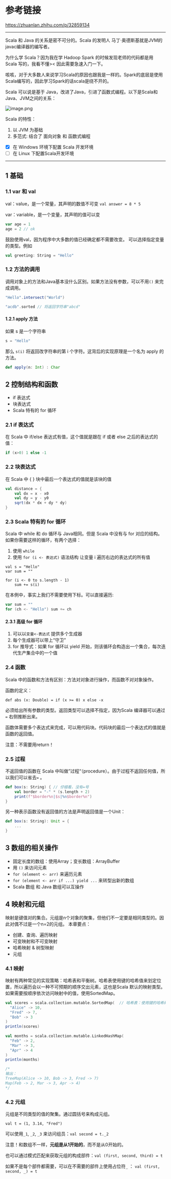 
# 参考链接
https://zhuanlan.zhihu.com/p/32859134


---


Scala 和 Java 的关系是密不可分的。Scala 的发明人 马丁·奥德斯基就是JVM的javac编译器的编写者。

为什么学 Scala？因为我在学 Hadoop Spark 的时候发现老师的代码都是用 Scala 写的，我看不懂>< 因此需要急速入门一下。

咳咳，对于大多数人来说学习Scala的原因也跟我是一样的。Spark的底层是使用Scala编写的，因此学习Spark的话scala是绕不开的。

Scala 可以说是基于 Java，改进了Java，引进了函数式编程。以下是Scala和Java、JVM之间的关系：

![image.png](https://raw.githubusercontent.com/liyijiadou2020/picrepo/master/202312011650771.png)

Scala 的特性：
1. 以 JVM 为基础
2. 多范式: 结合了 面向对象 和 函数式编程

- [x] 在 Windows 环境下配置 Scala 开发环境
- [ ] 在 Linux 下配置Scala开发环境

---

## 1 基础
### 1.1 var 和 val
val：value，是一个常量，其声明的数值不可变
`val answer = 8 * 5`

var：variable，是一个变量，其声明的值可以变
```scala
var age = 1
age = 2 // ok
```
鼓励使用val，因为程序中大多数的值已经确定都不需要改变。
可以选择指定变量的类型。例如
```scala
val greeting: String = "Hello"
```

### 1.2 方法的调用
调用对象上的方法和Java基本没什么区别。如果方法没有参数，可以不用`()`  来完成调用。
```scala
"Hello".intersect("World")

"acdb".sorted // 将返回字符串"abcd"
```

#### 1.2.1 apply 方法
如果 s 是一个字符串
```scala
s = "Hello"
```
那么 `s(i)` 将返回改字符串的第 i 个字符。这背后的实现原理是一个名为 apply 的方法。
```scala
def apply(n: Int) : Char
```



## 2 控制结构和函数
- if 表达式
- 块表达式
- Scala 特有的 for 循环

### 2.1 if 表达式
在 Scala 中 if/else 表达式有值，这个值就是跟在 if 或者 else 之后的表达式的值：
```scala
if (x>0) 1 else -1
```

### 2.2 块表达式
在 Scala 中 { } 块中最后一个表达式的值就是该块的值
```scala
val distance = {
	val dx = x - x0
	val dy = y - y0
	sqrt(dx * dx + dy * dy)
}
```

### 2.3 Scala 特有的 for 循环
 Scala 中 while 和 do 循环与 Java相同。但是 Scala 中没有与 for 对应的结构。如果你需要这样的循环，有两个选择：
 
 1) 使用 `while`
 2) 使用 `for (i <- 表达式)` 语法结构
让变量 i 遍历右边的表达式的所有值
```sacla
val s = "Hello"
var sum = ""

for (i <- 0 to s.length - 1)
	sum += s(i)

```

在本例中，事实上我们不需要使用下标。可以直接遍历:
```scala
var sum = ""
for (ch <- "Hello") sum += ch
```

#### 2.3.1 高级 for 循环
1. 可以以`变量<-表达式` 提供多个生成器
2. 每个生成器可以带上“守卫”
3. for 推导式：如果 for 循环以 yield 开始，则该循环会构造出一个集合，每次迭代生产集合中的一个值

### 2.4 函数
Scala 中的函数和方法有区别：方法对对象进行操作，而函数不对对象操作。

函数的定义：

`def abs (x: Double) = if (x >= 0) x else -x`

必须给出所有参数的类型。返回类型可以选择不指定，因为Scala 编译器可以通过 `=` 右侧推断出来。

函数体需要多个表达式来完成，可以用代码块。代码块的最后一个表达式的值就是函数的返回值。

注意：不需要用return！

### 2.5 过程
不返回值的函数在 Scala 中叫做”过程“（procedure）。由于过程不返回任何值，所以我们可以省去`=` 。
```scala
def box(s: String) { // 仔细看，没有=号
	val border = "-" * (s.length + 2)
	print(f"$border%n|$s|%n$border%n")
}
```
另一种表示函数没有返回值的方法是声明返回值是一个Unit：
```scala
def box(s: String): Unit = {
	...
}
```


## 3 数组的相关操作
- 固定长度的数组：使用Array；变长数组：ArrayBuffer
- 用 `()` 来访问元素
- `for (element <- arr)` 来遍历元素
- `for (element <- arr if ...) yield ...` 来转型出新的数组
- Scala 数组 和 Java 数组可以互操作


## 4 映射和元组
映射是键值对的集合。元组是n个对象的聚集，但他们不一定要是相同类型的。因此对偶不过是一个n=2的元组。
本章要点：
- 创建、查询、遍历映射
- 可变映射和不可变映射
- 哈希映射 & 树型映射
- 元组

### 4.1 映射
映射有两种常见的实现策略：哈希表和平衡树。哈希表使用键的哈希值来划定位置，所以遍历会以一种不可预期的顺序交出元素，这也是Scala 默认的映射类型。如果需要按顺序依次访问映射中的值，使用SortedMap。
```scala
val scores = scala.collection.mutable.SortedMap(  // 哈希表：使用键的哈希码来遍历  
  "Alice" -> 10,  
  "Fred" -> 7,  
  "Bob" -> 3  
)  
println(scores) 
  
val months = scala.collection.mutable.LinkedHashMap(  
  "Feb" -> 2,  
  "Mar" -> 3,  
  "Apr" -> 4  
)  
println(months)

/*
输出：
TreeMap(Alice -> 10, Bob -> 3, Fred -> 7)
Map(Feb -> 2, Mar -> 3, Apr -> 4)
*/

```

### 4.2 元组
元组是不同类型的值的聚集。通过圆括号来构成元组。

`val t = (1, 3.14, "Fred")`

可以使用`_1`, `_2`, `_3` 来访问组员：`val second = t._2`

注意！和数组不一样，**元组是从1开始的**，而不是从0开始的。

也可以通过模式匹配来获取元组的构成部件：`val (first, second, third) = t`

如果不是每个部件都需要，可以在不需要的部件上使用占位符`_` ： `val (first, second, _) = t`



